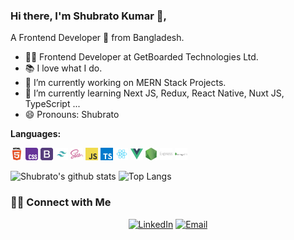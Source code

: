 ### Hi there, I'm Shubrato Kumar 👦,
A Frontend Developer 🎯 from Bangladesh.
- 👨‍💻 Frontend Developer at GetBoarded Technologies Ltd. 
- 📚 I love what I do.
- 🔭 I’m currently working on MERN Stack Projects.
- 🌱 I’m currently learning Next JS, Redux, React Native, Nuxt JS, TypeScript ...
- 😄 Pronouns: Shubrato


**Languages:**  

<code><img height="20" src="https://raw.githubusercontent.com/github/explore/80688e429a7d4ef2fca1e82350fe8e3517d3494d/topics/html/html.png"></code>
<code><img height="20" src="https://raw.githubusercontent.com/github/explore/80688e429a7d4ef2fca1e82350fe8e3517d3494d/topics/css/css.png"></code>
<code><img height="20" src="https://raw.githubusercontent.com/github/explore/80688e429a7d4ef2fca1e82350fe8e3517d3494d/topics/bootstrap/bootstrap.png"></code>
<code><img height="20" src="https://raw.githubusercontent.com/github/explore/80688e429a7d4ef2fca1e82350fe8e3517d3494d/topics/tailwind/tailwind.png"></code>
<code><img height="20" src="https://raw.githubusercontent.com/github/explore/80688e429a7d4ef2fca1e82350fe8e3517d3494d/topics/sass/sass.png"></code>
<code><img height="20" src="https://raw.githubusercontent.com/github/explore/80688e429a7d4ef2fca1e82350fe8e3517d3494d/topics/javascript/javascript.png"></code>
<code><img height="20" src="https://raw.githubusercontent.com/github/explore/80688e429a7d4ef2fca1e82350fe8e3517d3494d/topics/typescript/typescript.png"></code>
<code><img height="20" src="https://raw.githubusercontent.com/github/explore/80688e429a7d4ef2fca1e82350fe8e3517d3494d/topics/react/react.png"></code>
<code><img height="20" src="https://raw.githubusercontent.com/github/explore/80688e429a7d4ef2fca1e82350fe8e3517d3494d/topics/vue/vue.png"></code>
<code><img height="20" src="https://raw.githubusercontent.com/github/explore/80688e429a7d4ef2fca1e82350fe8e3517d3494d/topics/nodejs/nodejs.png"></code>
<code><img height="20" src="https://raw.githubusercontent.com/github/explore/80688e429a7d4ef2fca1e82350fe8e3517d3494d/topics/express/express.png"></code>
<code><img height="20" src="https://raw.githubusercontent.com/github/explore/80688e429a7d4ef2fca1e82350fe8e3517d3494d/topics/mongodb/mongodb.png"></code>

![Shubrato's github stats](https://github-readme-stats.vercel.app/api?username=Shubratokumar&theme=tokyonight&show_icons=true&hide=["issues"])
![Top Langs](https://github-readme-stats.vercel.app/api/top-langs/?username=Shubratokumar&theme=tokyonight&layout=compact)


<h3> 🤝🏻 Connect with Me </h3>

<p align="center">
 <!-- <a href="https://shubrato-portfolio.web.app/"><img alt="Portfolio-Website" src="https://img.shields.io/badge/Portfolio-Website-https://shubrato-portfolio.web.app/-blue?style=flat-square&logo=google-chrome"></a> -->
<a href="https://www.linkedin.com/in/shubrato-kumar-a381511a4/"><img alt="LinkedIn" src="https://img.shields.io/badge/LinkedIn-Shubrato%20Kumar-blue?style=flat-square&logo=linkedin"></a>
<a href="mailto:shubratokumargharami920@gmail.com"><img alt="Email" src="https://img.shields.io/badge/Email-shubratokumargharami920@gmail.com-blue?style=flat-square&logo=gmail"></a>
</p>

 <!--⭐️ From [Shubrato Kumar](https://github.com/Shubratokumar)-->
 
<!--
**Shubratokumar/Shubratokumar** is a ✨ _special_ ✨ repository because its `README.md` (this file) appears on your GitHub profile.

Here are some ideas to get you started:

- 🔭 I’m currently working on ...
- 🌱 I’m currently learning ...
- 👯 I’m looking to collaborate on ...
- 🤔 I’m looking for help with ...
- 💬 Ask me about ...
- 📫 How to reach me: ...
- 😄 Pronouns: ...
- ⚡ Fun fact: ...
-->
